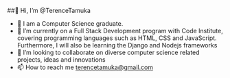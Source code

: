  ##👋 Hi, I’m @TerenceTamuka
- 👀 I am a Computer Science graduate.
- 🌱 I’m currently on a Full Stack Development program with Code Institute, covering programming languages such as HTML, CSS and JavaScript. Furthermore, I will also be learning the Django and Nodejs frameworks
- 💞️ I’m looking to collaborate on diverse computer science related projects, ideas and innovations
- 📫 How to reach me terencetamuka@gmail.com

<!---
TerenceTamuka/TerenceTamuka is a ✨ special ✨ repository because its `README.md` (this file) appears on your GitHub profile.
You can click the Preview link to take a look at your changes.
--->
